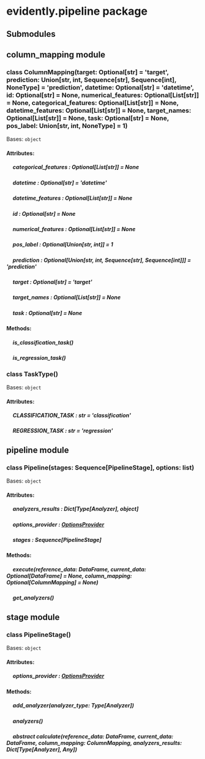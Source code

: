 # evidently.pipeline package

## Submodules

## <a name="module-evidently.pipeline.column_mapping"></a>column_mapping module


### class ColumnMapping(target: Optional[str] = 'target', prediction: Union[str, int, Sequence[str], Sequence[int], NoneType] = 'prediction', datetime: Optional[str] = 'datetime', id: Optional[str] = None, numerical_features: Optional[List[str]] = None, categorical_features: Optional[List[str]] = None, datetime_features: Optional[List[str]] = None, target_names: Optional[List[str]] = None, task: Optional[str] = None, pos_label: Union[str, int, NoneType] = 1)
Bases: `object`

#### Attributes: 

##### &nbsp;&nbsp;&nbsp;&nbsp; categorical_features : Optional[List[str]]  = None 

##### &nbsp;&nbsp;&nbsp;&nbsp; datetime : Optional[str]  = 'datetime' 

##### &nbsp;&nbsp;&nbsp;&nbsp; datetime_features : Optional[List[str]]  = None 

##### &nbsp;&nbsp;&nbsp;&nbsp; id : Optional[str]  = None 

##### &nbsp;&nbsp;&nbsp;&nbsp; numerical_features : Optional[List[str]]  = None 

##### &nbsp;&nbsp;&nbsp;&nbsp; pos_label : Optional[Union[str, int]]  = 1 

##### &nbsp;&nbsp;&nbsp;&nbsp; prediction : Optional[Union[str, int, Sequence[str], Sequence[int]]]  = 'prediction' 

##### &nbsp;&nbsp;&nbsp;&nbsp; target : Optional[str]  = 'target' 

##### &nbsp;&nbsp;&nbsp;&nbsp; target_names : Optional[List[str]]  = None 

##### &nbsp;&nbsp;&nbsp;&nbsp; task : Optional[str]  = None 

#### Methods: 

##### &nbsp;&nbsp;&nbsp;&nbsp; is_classification_task()

##### &nbsp;&nbsp;&nbsp;&nbsp; is_regression_task()

### class TaskType()
Bases: `object`

#### Attributes: 

##### &nbsp;&nbsp;&nbsp;&nbsp; CLASSIFICATION_TASK : str  = 'classification' 

##### &nbsp;&nbsp;&nbsp;&nbsp; REGRESSION_TASK : str  = 'regression' 
## <a name="module-evidently.pipeline.pipeline"></a>pipeline module


### class Pipeline(stages: Sequence[PipelineStage], options: list)
Bases: `object`

#### Attributes: 

##### &nbsp;&nbsp;&nbsp;&nbsp; analyzers_results : Dict[Type[Analyzer], object] 

##### &nbsp;&nbsp;&nbsp;&nbsp; options_provider : [OptionsProvider](evidently.options.md#evidently.options.OptionsProvider) 

##### &nbsp;&nbsp;&nbsp;&nbsp; stages : Sequence[PipelineStage] 

#### Methods: 

##### &nbsp;&nbsp;&nbsp;&nbsp; execute(reference_data: DataFrame, current_data: Optional[DataFrame] = None, column_mapping: Optional[ColumnMapping] = None)

##### &nbsp;&nbsp;&nbsp;&nbsp; get_analyzers()
## <a name="module-evidently.pipeline.stage"></a>stage module


### class PipelineStage()
Bases: `object`

#### Attributes: 

##### &nbsp;&nbsp;&nbsp;&nbsp; options_provider : [OptionsProvider](evidently.options.md#evidently.options.OptionsProvider) 

#### Methods: 

##### &nbsp;&nbsp;&nbsp;&nbsp; add_analyzer(analyzer_type: Type[Analyzer])

##### &nbsp;&nbsp;&nbsp;&nbsp; analyzers()

##### &nbsp;&nbsp;&nbsp;&nbsp; abstract  calculate(reference_data: DataFrame, current_data: DataFrame, column_mapping: ColumnMapping, analyzers_results: Dict[Type[Analyzer], Any])
